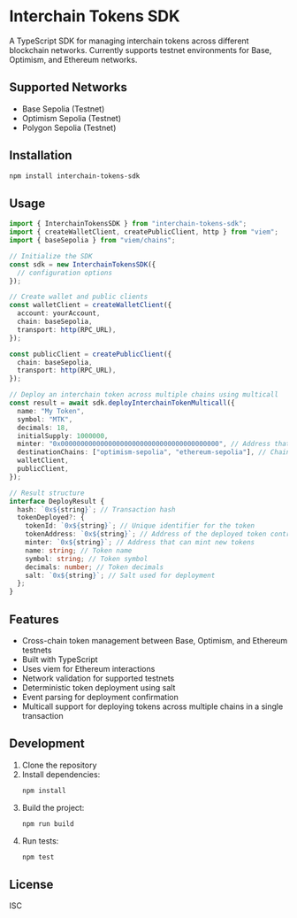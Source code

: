 # Interchain Tokens SDK

A TypeScript SDK for managing interchain tokens across different blockchain networks. Currently supports testnet environments for Base, Optimism, and Ethereum networks.

## Supported Networks

- Base Sepolia (Testnet)
- Optimism Sepolia (Testnet)
- Polygon Sepolia (Testnet)

## Installation

```bash
npm install interchain-tokens-sdk
```

## Usage

```typescript
import { InterchainTokensSDK } from "interchain-tokens-sdk";
import { createWalletClient, createPublicClient, http } from "viem";
import { baseSepolia } from "viem/chains";

// Initialize the SDK
const sdk = new InterchainTokensSDK({
  // configuration options
});

// Create wallet and public clients
const walletClient = createWalletClient({
  account: yourAccount,
  chain: baseSepolia,
  transport: http(RPC_URL),
});

const publicClient = createPublicClient({
  chain: baseSepolia,
  transport: http(RPC_URL),
});

// Deploy an interchain token across multiple chains using multicall
const result = await sdk.deployInterchainTokenMulticall({
  name: "My Token",
  symbol: "MTK",
  decimals: 18,
  initialSupply: 1000000,
  minter: "0x0000000000000000000000000000000000000000", // Address that can mint new tokens
  destinationChains: ["optimism-sepolia", "ethereum-sepolia"], // Chains to deploy to
  walletClient,
  publicClient,
});

// Result structure
interface DeployResult {
  hash: `0x${string}`; // Transaction hash
  tokenDeployed?: {
    tokenId: `0x${string}`; // Unique identifier for the token
    tokenAddress: `0x${string}`; // Address of the deployed token contract
    minter: `0x${string}`; // Address that can mint new tokens
    name: string; // Token name
    symbol: string; // Token symbol
    decimals: number; // Token decimals
    salt: `0x${string}`; // Salt used for deployment
  };
}
```

## Features

- Cross-chain token management between Base, Optimism, and Ethereum testnets
- Built with TypeScript
- Uses viem for Ethereum interactions
- Network validation for supported testnets
- Deterministic token deployment using salt
- Event parsing for deployment confirmation
- Multicall support for deploying tokens across multiple chains in a single transaction

## Development

1. Clone the repository
2. Install dependencies:
   ```bash
   npm install
   ```
3. Build the project:
   ```bash
   npm run build
   ```
4. Run tests:
   ```bash
   npm test
   ```

## License

ISC